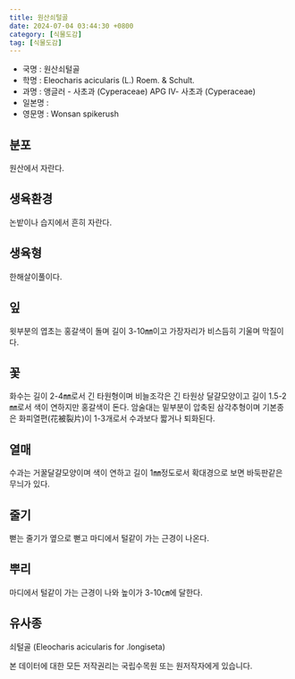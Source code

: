 ```yaml
---
title: 원산쇠털골
date: 2024-07-04 03:44:30 +0800
category: [식물도감]
tag: [식물도감]
---
```




- 국명 : 원산쇠털골
- 학명 : Eleocharis acicularis (L.) Roem. & Schult.
- 과명 : 앵글러 - 사초과 (Cyperaceae) APG Ⅳ- 사초과 (Cyperaceae)
- 일본명 : 
- 영문명 : Wonsan spikerush


## 분포
원산에서 자란다.
## 생육환경
논밭이나 습지에서 흔히 자란다.
## 생육형
한해살이풀이다.
## 잎
윗부분의 엽초는 홍갈색이 돌며 길이 3-10㎜이고 가장자리가 비스듬히 기울며 막질이다.
## 꽃
화수는 길이 2-4㎜로서 긴 타원형이며 비늘조각은 긴 타원상 달걀모양이고 길이 1.5-2㎜로서 색이 연하지만 홍갈색이 돈다.  암술대는 밑부분이 압축된 삼각추형이며 기본종은 화피열편(花被裂片)이 1-3개로서 수과보다 짧거나 퇴화된다.
## 열매
수과는 거꿀달걀모양이며 색이 연하고 길이 1㎜정도로서 확대경으로 보면 바둑판같은 무늬가 있다.
## 줄기
뻗는 줄기가 옆으로 뻗고 마디에서 털같이 가는 근경이 나온다.
## 뿌리
마디에서 털같이 가는 근경이 나와 높이가 3-10㎝에 달한다.
## 유사종
쇠털골 (Eleocharis acicularis for .longiseta)






본 데이터에 대한 모든 저작권리는 국립수목원 또는 원저작자에게 있습니다.

